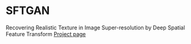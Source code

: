 # SFTGAN
Recovering Realistic Texture in Image Super-resolution by Deep Spatial Feature Transform [Project page](http://mmlab.ie.cuhk.edu.hk/projects/SFTGAN/)
